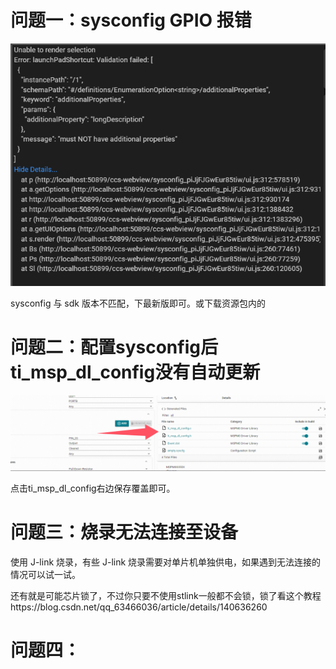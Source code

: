 # 问题一：sysconfig GPIO 报错

![image-20250715131406727](./assets/image-20250715131406727.png)

sysconfig 与 sdk 版本不匹配，下最新版即可。或下载资源包内的

# 问题二：配置sysconfig后ti_msp_dl_config没有自动更新

![image-20250715144049246](./assets/image-20250715144049246.png)

点击ti_msp_dl_config右边保存覆盖即可。

# 问题三：烧录无法连接至设备

使用 J-link 烧录，有些 J-link 烧录需要对单片机单独供电，如果遇到无法连接的情况可以试一试。

还有就是可能芯片锁了，不过你只要不使用stlink一般都不会锁，锁了看这个教程https://blog.csdn.net/qq_63466036/article/details/140636260



# 问题四：